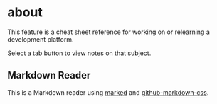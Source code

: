 # about

This feature is a cheat sheet reference for working on or relearning a development platform.

Select a tab button to view notes on that subject.

## Markdown Reader

This is a Markdown reader using [marked]( https://www.npmjs.com/package/marked ) and [github-markdown-css]( https://github.com/sindresorhus/github-markdown-css ).